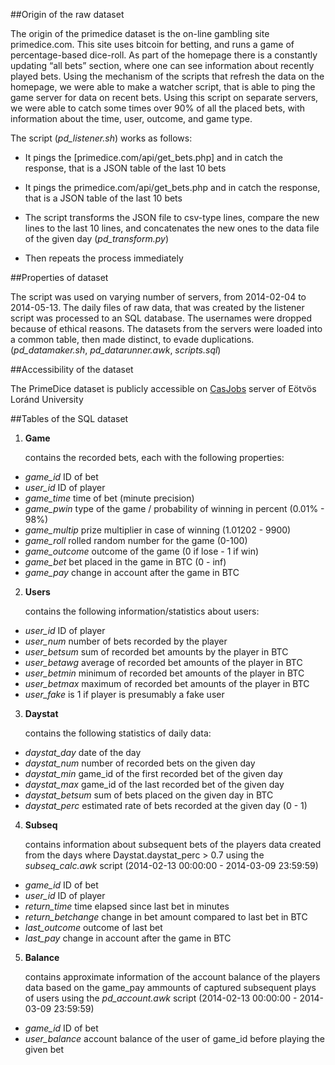 ##Origin of the raw dataset

The origin of the primedice dataset is the on-line gambling site primedice.com. This site uses bitcoin for betting, and runs a game of percentage-based dice-roll. As part of the homepage there is a constantly updating “all bets” section, where one can see information about recently played bets. Using the mechanism of the scripts that refresh the data on the homepage, we were able to make a watcher script, that is able to ping the game server for data on recent bets. Using this script on separate servers, we were able to catch some times over 90% of all the placed bets, with information about the time, user, outcome, and game type.

The script (*pd_listener.sh*) works as follows:

- It pings the [primedice.com/api/get_bets.php] and in catch the response, that is a JSON table of the last 10 bets

- It pings the primedice.com/api/get_bets.php and in catch the response, that is a JSON table of the last 10 bets

- The script transforms the JSON file to csv-type lines, compare the new lines to the last 10 lines, and concatenates the new ones to the data file of the given day (*pd_transform.py*)
- Then repeats the process immediately

##Properties of dataset

The script was used on varying number of servers, from 2014-02-04 to 2014-05-13. The daily files of raw data, that was created by the listener script was processed to an SQL database. The usernames were dropped because of ethical reasons. The datasets from the servers were loaded into a common table, then made distinct, to evade duplications. (*pd_datamaker.sh*, *pd_datarunner.awk*, *scripts.sql*)

##Accessibility of the dataset

The PrimeDice dataset is publicly accessible on [CasJobs](http://nm.vo.elte.hu/casjobs/default.aspx) server of Eötvös Loránd University

##Tables of the SQL dataset

1. __Game__

	contains the recorded bets, each with the following properties:

  - _game_id_			ID of bet
  - _user_id_			ID of player
  - _game_time_		time of bet (minute precision)
  - _game_pwin_		type of the game / probability of winning in percent (0.01% - 98%)
  - _game_multip_		prize multiplier in case of winning (1.01202 - 9900)
  - _game_roll_		rolled random number for the game (0-100)
  - _game_outcome_	outcome of the game (0 if lose - 1 if win)
  - _game_bet_		bet placed in the game in BTC (0 - inf)
  - _game_pay_		change in account after the game in BTC

2. __Users__

	contains the following information/statistics about users:

  - _user_id_		ID of player
  - _user_num_	number of bets recorded by the player
  - _user_betsum_	sum of recorded bet amounts by the player in BTC
  - _user_betawg_	average of recorded bet amounts of the player in BTC 
  - _user_betmin_	minimum of recorded bet amounts of the player in BTC
  - _user_betmax_	maximum of recorded bet amounts of the player in BTC
  - _user_fake_	is 1 if player is presumably a fake user

3. __Daystat__

	contains the following statistics of daily data:

  - _daystat_day_		date of the day
  - _daystat_num_		number of recorded bets on the given day
  - _daystat_min_		game_id of the first recorded bet of the given day
  - _daystat_max_		game_id of the last recorded bet of the given day
  - _daystat_betsum_	sum of bets placed on the given day in BTC
  - _daystat_perc_	estimated rate of bets recorded at the given day (0 - 1)


4. __Subseq__

	contains information about subsequent bets of the players
	data created from the days where Daystat.daystat_perc > 0.7 using the *subseq_calc.awk* script
	(2014-02-13 00:00:00 - 2014-03-09 23:59:59)

  - _game_id_				ID of bet
  - _user_id_				ID of player
  - _return_time_			time elapsed since last bet in minutes
  - _return_betchange_	change in bet amount compared to last bet in BTC
  - _last_outcome_		outcome of last bet
  - _last_pay_			change in account after the game in BTC

5. __Balance__

	contains approximate information of the account balance of the players
	data based on the game_pay ammounts of captured subsequent plays of users using the *pd_account.awk* script
	(2014-02-13 00:00:00 - 2014-03-09 23:59:59)

  - _game_id_			ID of bet
  - _user_balance_	account balance of the user of game_id before playing the given bet
